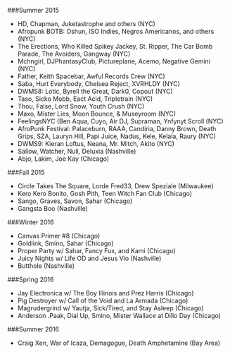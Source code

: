 ###Summer 2015
- HD, Chapman, Juketastrophe and others (NYC)
- Afropunk BOTB: Oshun, ISO Indies, Negros Americanos, and others (NYC)
- The Erections, Who Killed Spikey Jackey, St. Ripper, The Car Bomb Parade, The Avoiders, Gangway (NYC)
- Mchngirl, DJPhantasyClub, Pictureplane, Acemo, Negative Gemini (NYC)
- Father, Keith Spacebar, Awful Records Crew (NYC)
- Saba, Hurt Everybody, Chelsea Reject, XVRHLDY (NYC)
- DWMS8: Lotic, Byrell the Great, Dark0, Copout (NYC)
- Taso, Sicko Mobb, Eact Acid, Tripletrain (NYC)
- Thou, False, Lord Snow, Youth Crush (NYC)
- Maxo, Mister Lies, Moon Bounce, & Museyroom (NYC)
- FeelingsNYC (Ben Aqua, Cuyo, Air DJ, Supraman, Ynfynyt Scroll (NYC)
- AfroPunk Festival: Palaceburn, RAAA, Candiria, Danny Brown, Death Grips, SZA, Lauryn Hill, Papi Juice, Nadus, Kele, Kelala, Raury (NYC)
- DWMS9: Kieran Loftus, Neana, Mr. Mitch, Akito (NYC)
- Sallow, Watcher, Null, Deluxia (Nashville)
- Abjo, Lakim, Joe Kay (Chicago)

###Fall 2015
- Circle Takes The Square, Lorde Fred33, Drew Speziale (Milwaukee)
- Kero Kero Bonito, Gosh Pith, Teen Witch Fan Club (Chicago)
- Sango, Graves, Savon, Sahar (Chicago)
- Gangsta Boo (Nashville)

###Winter 2016
- Canvas Primer #8 (Chicago)
- Goldlink, Smino, Sahar (Chicago)
- Proper Party w/ Sahar, Fancy Fux, and Kami (Chicago)
- Juicy Nights w/ Life OD and Jesus Vio (Nashville)
- Butthole (Nashville)

###Spring 2016
- Jay Electronica w/ The Boy Illinois and Prez Harris (Chicago)
- Pig Destroyer w/ Call of the Void and La Armada (Chicago)
- Magrudergrind w/ Yautja, Sick/Tired, and Stay Asleep (Chicago)
- Anderson .Paak, Dial Up, Smino, Mister Wallace at Dillo Day (Chicago)

###Summer 2016
- Craig Xen, War of Icaza, Demagogue, Death Amphetamine (Bay Area)
